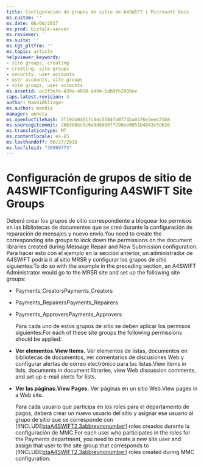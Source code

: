 ```yaml
---
title: Configuración de grupos de sitio de A4SWIFT | Microsoft Docs
ms.custom: ''
ms.date: 06/08/2017
ms.prod: biztalk-server
ms.reviewer: ''
ms.suite: ''
ms.tgt_pltfrm: ''
ms.topic: article
helpviewer_keywords:
- site groups, creating
- creating, site groups
- security, user accounts
- user accounts, site groups
- site groups, user accounts
ms.assetid: ec2f3efe-439a-4018-ad94-5ab0fb2808ee
caps.latest.revision: 4
author: MandiOhlinger
ms.author: mandia
manager: anneta
ms.openlocfilehash: 7f19db0461fc4dc5584fa0774ba0476e3ee471b8
ms.sourcegitcommit: 266308ec5c6a9d8d80ff298ee6051b4843c5d626
ms.translationtype: MT
ms.contentlocale: es-ES
ms.lasthandoff: 06/27/2018
ms.locfileid: "36969773"
---
```

# <a name="configuring-a4swift-site-groups"></a><span data-ttu-id="9a999-102">Configuración de grupos de sitio de A4SWIFT</span><span class="sxs-lookup"><span data-stu-id="9a999-102">Configuring A4SWIFT Site Groups</span></span>
<span data-ttu-id="9a999-103">Deberá crear los grupos de sitio correspondiente a bloquear los permisos en las bibliotecas de documentos que se creó durante la configuración de reparación de mensajes y nuevo envío.</span><span class="sxs-lookup"><span data-stu-id="9a999-103">You need to create the corresponding site groups to lock down the permissions on the document libraries created during Message Repair and New Submission configuration.</span></span> <span data-ttu-id="9a999-104">Para hacer esto con el ejemplo en la sección anterior, un administrador de A4SWIFT podría ir al sitio MRSR y configurar los grupos de sitio siguientes:</span><span class="sxs-lookup"><span data-stu-id="9a999-104">To do so with the example in the preceding section, an A4SWIFT Administrator would go to the MRSR site and set up the following site groups:</span></span>  
  
- <span data-ttu-id="9a999-105">Payments_Creators</span><span class="sxs-lookup"><span data-stu-id="9a999-105">Payments_Creators</span></span>  
  
- <span data-ttu-id="9a999-106">Payments_Repairers</span><span class="sxs-lookup"><span data-stu-id="9a999-106">Payments_Repairers</span></span>  
  
- <span data-ttu-id="9a999-107">Payments_Approvers</span><span class="sxs-lookup"><span data-stu-id="9a999-107">Payments_Approvers</span></span>  
  
  <span data-ttu-id="9a999-108">Para cada uno de estos grupos de sitio se deben aplicar los permisos siguientes:</span><span class="sxs-lookup"><span data-stu-id="9a999-108">For each of these site groups the following permissions should be applied:</span></span>  
  
- <span data-ttu-id="9a999-109">**Ver elementos.**</span><span class="sxs-lookup"><span data-stu-id="9a999-109">**View Items.**</span></span> <span data-ttu-id="9a999-110">Ver elementos de listas, documentos en bibliotecas de documentos, ver comentarios de discusiones Web y configurar alertas de correo electrónico para las listas.</span><span class="sxs-lookup"><span data-stu-id="9a999-110">View items in lists, documents in document libraries, view Web discussion comments, and set up e-mail alerts for lists.</span></span>  
  
- <span data-ttu-id="9a999-111">**Ver las páginas.**</span><span class="sxs-lookup"><span data-stu-id="9a999-111">**View Pages.**</span></span> <span data-ttu-id="9a999-112">Ver páginas en un sitio Web.</span><span class="sxs-lookup"><span data-stu-id="9a999-112">View pages in a Web site.</span></span>  
  
  <span data-ttu-id="9a999-113">Para cada usuario que participa en los roles para el departamento de pagos, deberá crear un nuevo usuario del sitio y asignar ese usuario al grupo de sitio que se corresponde con [!INCLUDE[btaA4SWIFT2.3abbrevnonumber](../../includes/btaa4swift2-3abbrevnonumber-md.md)] roles creados durante la configuración de MMC.</span><span class="sxs-lookup"><span data-stu-id="9a999-113">For each user who participates in the roles for the Payments department, you need to create a new site user and assign that user to the site group that corresponds to [!INCLUDE[btaA4SWIFT2.3abbrevnonumber](../../includes/btaa4swift2-3abbrevnonumber-md.md)] roles created during MMC configuration.</span></span>